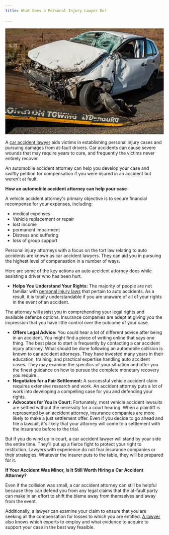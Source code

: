 ```yaml
---
title: What Does a Personal Injury Lawyer Do?

---
```

![](/uploads/car-accident-g09011bd37_1920.jpg)

A [car accident lawyer](https://www.getthebigguns.com/las-vegas-nv/automobile-accidents/) aids victims in establishing personal injury cases and pursuing damages from at-fault drivers. Car accidents can cause severe wounds that may require years to cure, and frequently the victims never entirely recover.

An automobile accident attorney can help you develop your case and swiftly petition for compensation if you were injured in an accident but weren't at fault.

**How an automobile accident attorney can help your case**

A vehicle accident attorney's primary objective is to secure financial recompense for your expenses, including:

* medical expenses
* Vehicle replacement or repair
* lost income
* permanent impairment
* Distress and suffering
* loss of group support

Personal injury attorneys with a focus on the tort law relating to auto accidents are known as car accident lawyers. They can aid you in pursuing the highest level of compensation in a number of ways.

Here are some of the key actions an auto accident attorney does while assisting a driver who has been hurt.

* **Helps You Understand Your Rights:** The majority of people are not familiar with [personal injury laws](https://en.wikipedia.org/wiki/Personal_injury) that pertain to auto accidents. As a result, it is totally understandable if you are unaware of all of your rights in the event of an accident.

The attorney will assist you in comprehending your legal rights and available defence options. Insurance companies are adept at giving you the impression that you have little control over the outcome of your case.

* **Offers Legal Advice:** You could hear a lot of different advice after being in an accident. You might find a piece of writing online that says one thing. The best place to start is frequently by contacting a car accident injury attorney. What should be done following an automobile collision is known to car accident attorneys. They have invested many years in their education, training, and practical expertise handling auto accident cases. They may examine the specifics of your situation and offer you the finest guidance on how to pursue the complete monetary recovery you require.
* **Negotiates for a Fair Settlement:** A successful vehicle accident claim requires extensive research and work. An accident attorney puts a lot of work into developing a compelling case for you and defending your rights.
* **Advocates for You in Court:** Fortunately, most vehicle accident lawsuits are settled without the necessity for a court hearing. When a plaintiff is represented by an accident attorney, insurance companies are more likely to make a just settlement offer. Even if you decide to go ahead and file a lawsuit, it's likely that your attorney will come to a settlement with the insurance before to the trial.

But if you do wind up in court, a car accident lawyer will stand by your side the entire time. They'll put up a fierce fight to protect your right to restitution. Lawyers with experience do not fear insurance companies or their strategies. Whatever the insurer puts to the table, they will be prepared for it.

**If Your Accident Was Minor, Is It Still Worth Hiring a Car Accident Attorney?**

Even if the collision was small, a car accident attorney can still be helpful because they can defend you from any legal claims that the at-fault party can make in an effort to shift the blame away from themselves and away from the event.

Additionally, a lawyer can examine your claim to ensure that you are seeking all the compensation for losses to which you are entitled. [A lawyer](https://www.getthebigguns.com/las-vegas-nv/our-attorneys/) also knows which experts to employ and what evidence to acquire to support your case in the best way feasible.